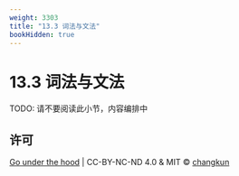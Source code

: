 ```yaml
---
weight: 3303
title: "13.3 词法与文法"
bookHidden: true
---
```


# 13.3 词法与文法

TODO: 请不要阅读此小节，内容编排中


## 许可

[Go under the hood](https://github.com/golang-design/under-the-hood) | CC-BY-NC-ND 4.0 & MIT &copy; [changkun](https://changkun.de)

